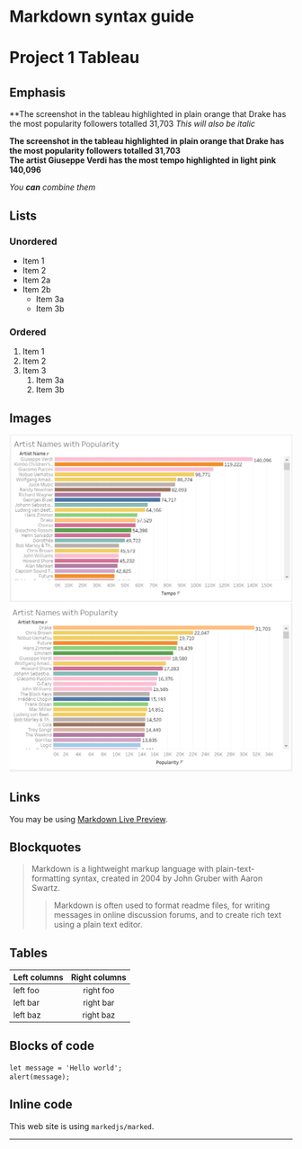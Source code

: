 # Markdown syntax guide

## 

# Project 1 Tableau
## 
###### 

## Emphasis

**The screenshot in the tableau highlighted in plain orange that Drake has the most popularity followers totalled 31,703
_This will also be italic_

**The screenshot in the tableau highlighted in plain orange that Drake has the most popularity followers totalled 31,703**  
__The artist Giuseppe Verdi has the most tempo highlighted in light pink 140,096__

_You **can** combine them_

## Lists

### Unordered

* Item 1
* Item 2
* Item 2a
* Item 2b
    * Item 3a
    * Item 3b

### Ordered

1. Item 1
2. Item 2
3. Item 3
    1. Item 3a
    2. Item 3b

## Images

![Screenshot of Tableau](Tableau_png.png)
![Screenshot of Tableau](Screenshot_png_popularity.png)

## Links

You may be using [Markdown Live Preview](https://markdownlivepreview.com/).

## Blockquotes

> Markdown is a lightweight markup language with plain-text-formatting syntax, created in 2004 by John Gruber with Aaron Swartz.
>
>> Markdown is often used to format readme files, for writing messages in online discussion forums, and to create rich text using a plain text editor.

## Tables

| Left columns  | Right columns |
| ------------- |:-------------:|
| left foo      | right foo     |
| left bar      | right bar     |
| left baz      | right baz     |

## Blocks of code

```
let message = 'Hello world';
alert(message);
```

## Inline code

This web site is using `markedjs/marked`.


---

